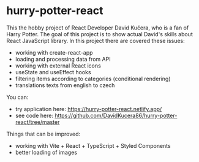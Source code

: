 # hurry-potter-react

This the hobby project of React Developer David Kučera, who is a fan of Harry Potter.
The goal of this project is to show actual David's skills about React JavaScript library. In this project there are covered these issues:
- working with create-react-app
- loading and processing data from API
- working with external React icons
- useState and useEffect hooks
- filtering items according to categories (conditional rendering)
- translations texts from english to czech

You can:
- try application here: https://hurry-potter-react.netlify.app/
- see code here: https://github.com/DavidKucera86/hurry-potter-react/tree/master

Things that can be improved:
- working with Vite + React + TypeScript + Styled Components
- better loading of images
